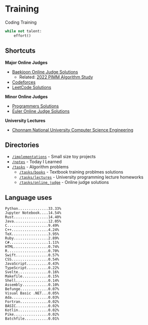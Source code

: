 # Training
Coding Training

```python
while not talent:
    effort()
```

## Shortcuts
**Major Online Judges**
* [Baekjoon Online Judge Solutions](./tasks/online_judge/baekjoon/)
  * Related: [2022 PIMM Algorithm Study](https://github.com/rootachieve/Algorithm-study)
* [Codeforces](./tasks/online_judge/codeforces/)
* [LeetCode Solutions](./tasks/online_judge/leetcode/)

**Minor Online Judges**
* [Programmers Solutions](./tasks/online_judge/programmers)
* [Euler Online Judge Solutions](./tasks/online_judge/euleroj)

**University Lectures**
* [Chonnam National University Computer Science Engineering](./tasks/lectures/jnu/)

## Directories
* [`/implementations`](./implementations/) - Small size toy projects
* [`/notes`](./notes/) - Today I Learned
* [`/tasks`](./tasks/) - Algorithm problems
  * [`/tasks/books`](./tasks/books/) - Textbook training problmes solutions
  * [`/tasks/lectures`](./tasks/lectures/) - University programming lecture homeworks
  * [`/tasks/online_judge`](./tasks/online_judge/) - Online judge solutions

## Language uses
```
Python..............33.33%
Jupyter Notebook....14.54%
Rust................14.40%
Java................12.05%
C...................9.49%
C++.................4.24%
TeX.................3.95%
Ruby................2.89%
C#..................1.11%
HTML................0.74%
R...................0.70%
Swift...............0.57%
CSS.................0.54%
JavaScript..........0.43%
TypeScript..........0.22%
Svelte..............0.16%
Makefile............0.15%
Shell...............0.14%
Assembly............0.10%
Befunge.............0.07%
Visual Basic .NET...0.05%
Ada.................0.03%
Fortran.............0.02%
BASIC...............0.02%
Kotlin..............0.02%
Pike................0.02%
Batchfile...........0.01%
```
